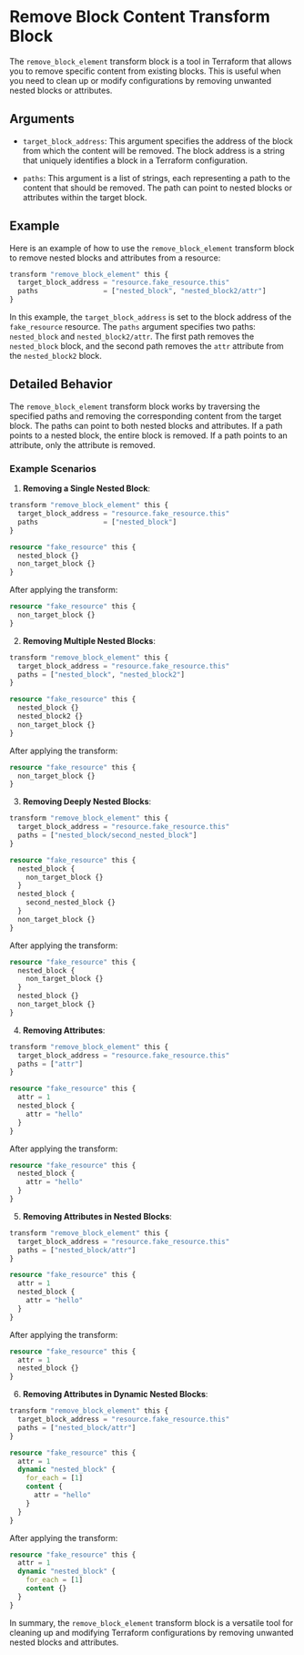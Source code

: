 # Remove Block Content Transform Block

The `remove_block_element` transform block is a tool in Terraform that allows you to remove specific content from existing blocks. This is useful when you need to clean up or modify configurations by removing unwanted nested blocks or attributes.

## Arguments

- `target_block_address`: This argument specifies the address of the block from which the content will be removed. The block address is a string that uniquely identifies a block in a Terraform configuration.

- `paths`: This argument is a list of strings, each representing a path to the content that should be removed. The path can point to nested blocks or attributes within the target block.

## Example

Here is an example of how to use the `remove_block_element` transform block to remove nested blocks and attributes from a resource:

```terraform
transform "remove_block_element" this {
  target_block_address = "resource.fake_resource.this"
  paths                = ["nested_block", "nested_block2/attr"]
}
```

In this example, the `target_block_address` is set to the block address of the `fake_resource` resource. The `paths` argument specifies two paths: `nested_block` and `nested_block2/attr`. The first path removes the `nested_block` block, and the second path removes the `attr` attribute from the `nested_block2` block.

## Detailed Behavior

The `remove_block_element` transform block works by traversing the specified paths and removing the corresponding content from the target block. The paths can point to both nested blocks and attributes. If a path points to a nested block, the entire block is removed. If a path points to an attribute, only the attribute is removed.

### Example Scenarios

1. **Removing a Single Nested Block**:
```terraform
transform "remove_block_element" this {
  target_block_address = "resource.fake_resource.this"
  paths                = ["nested_block"]
}
```

```terraform
resource "fake_resource" this {
  nested_block {}
  non_target_block {}
}
```

After applying the transform:
```terraform
resource "fake_resource" this {
  non_target_block {}
}
```

2. **Removing Multiple Nested Blocks**:
```terraform
transform "remove_block_element" this {
  target_block_address = "resource.fake_resource.this"
  paths = ["nested_block", "nested_block2"]
}
```

```terraform
resource "fake_resource" this {
  nested_block {}
  nested_block2 {}
  non_target_block {}
}
```

After applying the transform:
```terraform
resource "fake_resource" this {
  non_target_block {}
}
```

3. **Removing Deeply Nested Blocks**:
```terraform
transform "remove_block_element" this {
  target_block_address = "resource.fake_resource.this"
  paths = ["nested_block/second_nested_block"]
}
```

```terraform
resource "fake_resource" this {
  nested_block {
    non_target_block {}
  }
  nested_block {
    second_nested_block {}
  }
  non_target_block {}
}
```

After applying the transform:
```terraform
resource "fake_resource" this {
  nested_block {
    non_target_block {}
  }
  nested_block {}
  non_target_block {}
}
```

4. **Removing Attributes**:
```terraform
transform "remove_block_element" this {
  target_block_address = "resource.fake_resource.this"
  paths = ["attr"]
}
```

```terraform
resource "fake_resource" this {
  attr = 1
  nested_block {
    attr = "hello"
  }
}
```

After applying the transform:
```terraform
resource "fake_resource" this {
  nested_block {
    attr = "hello"
  }
}
```

5. **Removing Attributes in Nested Blocks**:
```terraform
transform "remove_block_element" this {
  target_block_address = "resource.fake_resource.this"
  paths = ["nested_block/attr"]
}
```

```terraform
resource "fake_resource" this {
  attr = 1
  nested_block {
    attr = "hello"
  }
}
```

After applying the transform:
```terraform
resource "fake_resource" this {
  attr = 1
  nested_block {}
}
```

6. **Removing Attributes in Dynamic Nested Blocks**:
```terraform
transform "remove_block_element" this {
  target_block_address = "resource.fake_resource.this"
  paths = ["nested_block/attr"]
}
```

```terraform
resource "fake_resource" this {
  attr = 1
  dynamic "nested_block" {
    for_each = [1]
    content {
      attr = "hello"
    }
  }
}
```

After applying the transform:
```terraform
resource "fake_resource" this {
  attr = 1
  dynamic "nested_block" {
    for_each = [1]
    content {}
  }
}
```

In summary, the `remove_block_element` transform block is a versatile tool for cleaning up and modifying Terraform configurations by removing unwanted nested blocks and attributes.